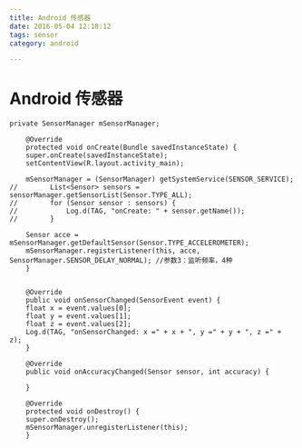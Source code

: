 ```yaml
---
title: Android 传感器
date: 2016-05-04 12:18:12
tags: sensor
category: android

---
```


# Android 传感器

	private SensorManager mSensorManager;

	    @Override
	    protected void onCreate(Bundle savedInstanceState) {
		super.onCreate(savedInstanceState);
		setContentView(R.layout.activity_main);

		mSensorManager = (SensorManager) getSystemService(SENSOR_SERVICE);
	//        List<Sensor> sensors = sensorManager.getSensorList(Sensor.TYPE_ALL);
	//        for (Sensor sensor : sensors) {
	//            Log.d(TAG, "onCreate: " + sensor.getName());
	//        }

		Sensor acce = mSensorManager.getDefaultSensor(Sensor.TYPE_ACCELEROMETER);
		mSensorManager.registerListener(this, acce, SensorManager.SENSOR_DELAY_NORMAL); //参数3：监听频率，4种
	    }


	    @Override
	    public void onSensorChanged(SensorEvent event) {
		float x = event.values[0];
		float y = event.values[1];
		float z = event.values[2];
		Log.d(TAG, "onSensorChanged: x =" + x + ", y =" + y + ", z =" + z);
	    }

	    @Override
	    public void onAccuracyChanged(Sensor sensor, int accuracy) {

	    }

	    @Override
	    protected void onDestroy() {
		super.onDestroy();
		mSensorManager.unregisterListener(this);
	    }
